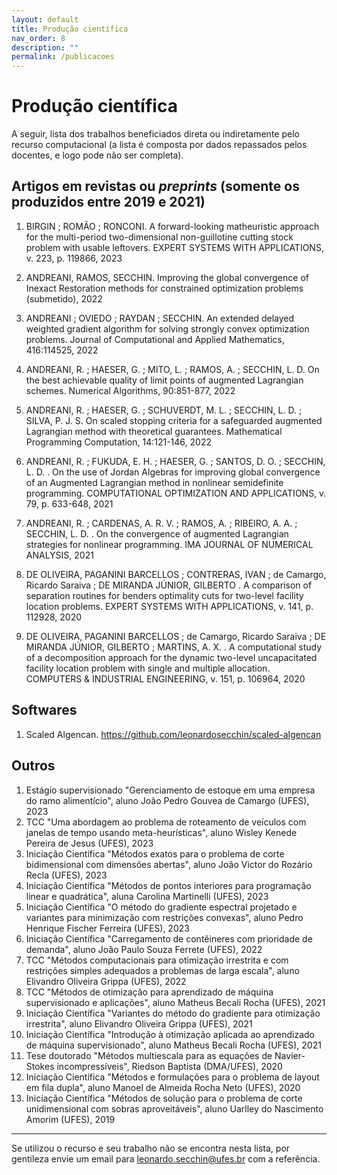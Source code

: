 ```yaml
---
layout: default
title: Produção científica
nav_order: 8
description: ""
permalink: /publicacoes
---
```


# Produção científica

A seguir, lista dos trabalhos beneficiados direta ou indiretamente pelo recurso computacional (a lista é composta por dados repassados pelos docentes, e logo pode não ser completa).


## Artigos em revistas ou *preprints* (somente os produzidos entre 2019 e 2021)

1. BIRGIN ; ROMÃO ; RONCONI. A forward-looking matheuristic approach for the multi-period two-dimensional non-guillotine cutting stock problem with usable leftovers. EXPERT SYSTEMS WITH APPLICATIONS, v. 223, p. 119866, 2023

1. ANDREANI, RAMOS, SECCHIN. Improving the global convergence of Inexact Restoration methods for constrained optimization problems (submetido), 2022

1. ANDREANI ; OVIEDO ; RAYDAN ; SECCHIN. An extended delayed weighted gradient algorithm for solving strongly convex optimization problems. Journal of Computational and Applied Mathematics, 416:114525, 2022

1. ANDREANI, R. ; HAESER, G. ; MITO, L. ; RAMOS, A. ; SECCHIN, L. D. On the best achievable quality of limit points of augmented Lagrangian schemes. Numerical Algorithms, 90:851-877, 2022

1. ANDREANI, R. ; HAESER, G. ; SCHUVERDT, M. L. ; SECCHIN, L. D. ; SILVA, P. J. S. On scaled stopping criteria for a safeguarded augmented Lagrangian method with theoretical guarantees. Mathematical Programming Computation, 14:121-146, 2022

1. ANDREANI, R. ; FUKUDA, E. H. ; HAESER, G. ; SANTOS, D. O. ; SECCHIN, L. D. . On the use of Jordan Algebras for improving global convergence of an Augmented Lagrangian method in nonlinear semidefinite programming. COMPUTATIONAL OPTIMIZATION AND APPLICATIONS, v. 79, p. 633-648, 2021

1. ANDREANI, R. ; CARDENAS, A. R. V. ; RAMOS, A. ; RIBEIRO, A. A. ; SECCHIN, L. D. . On the convergence of augmented Lagrangian strategies for nonlinear programming. IMA JOURNAL OF NUMERICAL ANALYSIS, 2021

1. DE OLIVEIRA, PAGANINI BARCELLOS ; CONTRERAS, IVAN ; de Camargo, Ricardo Saraiva ; DE MIRANDA JÚNIOR, GILBERTO . A comparison of separation routines for benders optimality cuts for two-level facility location problems. EXPERT SYSTEMS WITH APPLICATIONS, v. 141, p. 112928, 2020

1. DE OLIVEIRA, PAGANINI BARCELLOS ; de Camargo, Ricardo Saraiva ; DE MIRANDA JÚNIOR, GILBERTO ; MARTINS, A. X. . A computational study of a decomposition approach for the dynamic two-level uncapacitated facility location problem with single and multiple allocation. COMPUTERS & INDUSTRIAL ENGINEERING, v. 151, p. 106964, 2020


## Softwares

1. Scaled Algencan. <https://github.com/leonardosecchin/scaled-algencan>


## Outros

<!-- 1. TCC "O método do gradiente espectral projetado e aplicações ao aprendizado de máquina supervisionado", aluno Pedro Henrique Fischer Ferreira (UFES), 2024 -->
1. Estágio supervisionado "Gerenciamento de estoque em uma empresa do ramo alimentício", aluno João Pedro Gouvea de Camargo (UFES), 2023
1. TCC "Uma abordagem ao problema de roteamento de veículos com janelas de tempo usando meta-heurísticas", aluno Wisley Kenede Pereira de Jesus (UFES), 2023
1. Iniciação Científica "Métodos exatos para o problema de corte bidimensional com dimensões abertas", aluno João Victor do Rozário Recla (UFES), 2023
1. Iniciação Científica "Métodos de pontos interiores para programação linear e quadrática", aluna Carolina Martinelli (UFES), 2023
1. Iniciação Científica "O método do gradiente espectral projetado e variantes para minimização com restrições convexas", aluno Pedro Henrique Fischer Ferreira (UFES), 2023
1. Iniciação Científica "Carregamento de contêineres com prioridade de demanda", aluno João Paulo Souza Ferrete (UFES), 2022
1. TCC "Métodos computacionais para otimização irrestrita e com restrições simples adequados a problemas de larga escala", aluno Elivandro Oliveira Grippa (UFES), 2022
1. TCC "Métodos de otimização para aprendizado de máquina supervisionado e aplicações", aluno Matheus Becali Rocha (UFES), 2021
1. Iniciação Científica "Variantes do método do gradiente para otimização irrestrita", aluno Elivandro Oliveira Grippa (UFES), 2021
1. Iniciação Científica "Introdução à otimização aplicada ao aprendizado de máquina supervisionado", aluno Matheus Becali Rocha (UFES), 2021
1. Tese doutorado "Métodos multiescala para as equações de Navier-Stokes incompressíveis", Riedson Baptista (DMA/UFES), 2020
1. Iniciação Científica "Métodos e formulações para o problema de layout em fila dupla", aluno Manoel de Almeida Rocha Neto (UFES), 2020
1. Iniciação Científica "Métodos de solução para o problema de corte unidimensional com sobras aproveitáveis", aluno Uarlley do Nascimento Amorim (UFES), 2019

---

Se utilizou o recurso e seu trabalho não se encontra nesta lista, por gentileza envie um email para [leonardo.secchin@ufes.br](mailto:leonardo.secchin@ufes.br) com a referência.
